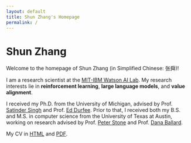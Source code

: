 ```yaml
---
layout: default
title: Shun Zhang's Homepage
permalink: /
---
```

# Shun Zhang

Welcome to the homepage of Shun Zhang (in Simplified Chinese: 张舜)!

I am a research scientist at the [MIT-IBM Watson AI Lab](https://mitibmwatsonailab.mit.edu/). My research interests lie in **reinforcement learning**, **large language models**, and **value alignment**.

I received my Ph.D. from the University of Michigan, advised by Prof. [Satinder Singh](https://web.eecs.umich.edu/~baveja/) and Prof. [Ed Durfee](https://durfee.engin.umich.edu/).
Prior to that, I received both my B.S. and M.S. in computer science from the University of Texas at Austin, working on research advised by Prof. [Peter Stone](https://www.cs.utexas.edu/~pstone/) and Prof. [Dana Ballard](https://www.cs.utexas.edu/~dana/).

My CV in [HTML](/cv/) and [PDF](/pdfs/shun-zhang-cv.pdf).

